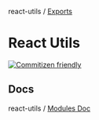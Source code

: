 react-utils / [Exports](modules.md)

# React Utils

[![Commitizen friendly](https://img.shields.io/badge/commitizen-friendly-brightgreen.svg)](http://commitizen.github.io/cz-cli/)

## Docs

react-utils / [Modules Doc](./docs/modules.md)
